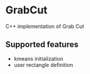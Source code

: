 # GrabCut
C++ implementation of Grab Cut

## Supported features
* kmeans initialization
* user rectangle definition
